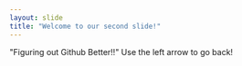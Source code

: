 ```yaml
---
layout: slide
title: "Welcome to our second slide!"
---
```

"Figuring out Github Better!!"
Use the left arrow to go back!
